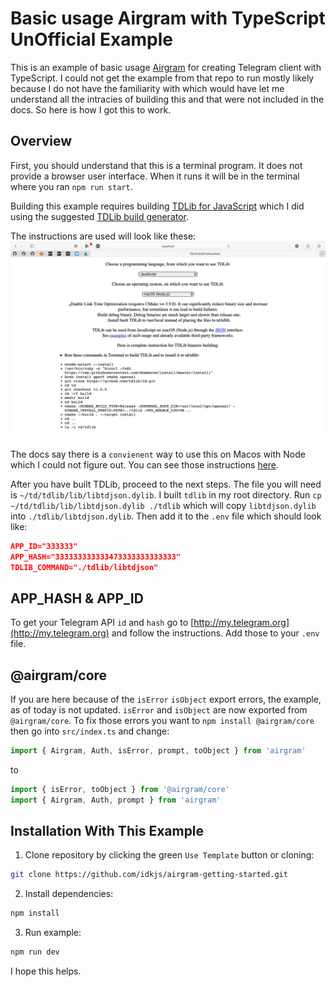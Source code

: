 # Basic usage Airgram with TypeScript UnOfficial Example

This is an example of basic usage [Airgram](https://github.com/airgram/airgram) for creating Telegram client with TypeScript. I could not get the example from that repo to run mostly likely because I do not have the familiarity with which would have let me understand all the intracies of building this and that were not included in the docs. So here is how I got this to work.

## Overview

First, you should understand that this is a terminal program. It does not provide a browser user interface. When it runs it will be in the terminal where you ran `npm run start`.

Building this example requires building [TDLib for JavaScript](https://github.com/tdlib/td/tree/master/example#tdlib-usage-and-build-examples) which I did using the suggested [TDLib build generator](https://tdlib.github.io/td/build.html).

The instructions are used will look like these: ![TDLibJavaScriptMacOS](./TDLibJSMacos.png)

The docs say there is a `convienent` way to use this on Macos with Node which I could not figure out. You can see those instructions [here](https://github.com/tdlib/td/blob/master/example/README.md#using-tdlib-in-javascript-projects).

After you have built TDLib, proceed to the next steps. The file you will need is `~/td/tdlib/lib/libtdjson.dylib`. I built `tdlib` in my root directory. Run `cp ~/td/tdlib/lib/libtdjson.dylib ./tdlib` which will copy `libtdjson.dylib` into `./tdlib/libtdjson.dylib`. Then add it to the `.env` file which should look like:

```json
APP_ID="333333"
APP_HASH="333333333333473333333333333"
TDLIB_COMMAND="./tdlib/libtdjson"
```

## APP_HASH & APP_ID

To get your Telegram API `id` and `hash` go to [http://my.telegram.org](http://my.telegram.org) and follow the instructions. Add those to your `.env` file.

## @airgram/core

If you are here because of the `isError` `isObject` export errors, the example, as of today is not updated. `isError` and `isObject` are now exported from `@airgram/core`. To fix those errors you want to `npm install @airgram/core` then go into `src/index.ts` and change:

```ts
import { Airgram, Auth, isError, prompt, toObject } from 'airgram'
```

to

```ts
import { isError, toObject } from '@airgram/core'
import { Airgram, Auth, prompt } from 'airgram'
```

## Installation With This Example

1. Clone repository by clicking the green `Use Template` button or cloning:

```bash
git clone https://github.com/idkjs/airgram-getting-started.git
```

2. Install dependencies:

```bash
npm install
```

3. Run example:

```bash
npm run dev
```

I hope this helps.
